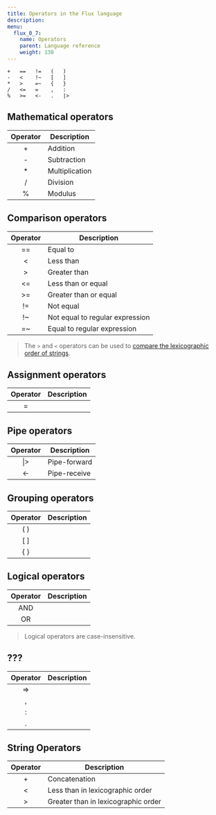 ```yaml
---
title: Operators in the Flux language
description:
menu:
  flux_0_7:
    name: Operators
    parent: Language reference
    weight: 130
---
```


```
+   ==   !=   (   )
-   <    !~   [   ]
*   >    =~   {   }
/   <=   =    ,   :
%   >=   <-   .   |>
```


## Mathematical operators

| Operator | Description    |
|:--------:| -----------    |
| +        | Addition       |
| -        | Subtraction    |
| *        | Multiplication |
| /        | Division       |
| %        | Modulus        |

## Comparison operators

| Operator | Description                     |
|:--------:| -----------                     |
| ==       | Equal to                        |
| <        | Less than                       |
| >        | Greater than                    |
| <=       | Less than or equal              |
| >=       | Greater than or equal           |
| !=       | Not equal                       |
| !~       | Not equal to regular expression |
| =~       | Equal to regular expression     |

> The `>` and `<` operators can be used to [compare the lexicographic order of strings](#string-operators).

## Assignment operators

| Operator | Description |
|:--------:| ----------- |
| =        |             |


## Pipe operators

| Operator | Description  |
|:--------:| -----------  |
| &#124;>  | Pipe-forward |
| <-       | Pipe-receive |


## Grouping operators

| Operator | Description |
|:--------:| ----------- |
| ( )      |             |
| [ ]      |             |
| { }      |             |


## Logical operators

| Operator | Description |
|:--------:| ----------- |
| AND      |             |
| OR       |             |

> Logical operators are case-insensitive.

## ???
| Operator | Description |
|:--------:| ----------- |
| =>       |             |
| ,        |             |
| :        |             |
| .        |             |


## String Operators

| Operator | Description                         |
|:--------:| -----------                         |
| +        | Concatenation                       |
| <        | Less than in lexicographic order    |
| >        | Greater than in lexicographic order |
